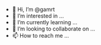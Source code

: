 - 👋 Hi, I’m @gamrt
- 👀 I’m interested in ...
- 🌱 I’m currently learning ...
- 💞️ I’m looking to collaborate on ...
- 📫 How to reach me ...

<!---
gamrt/gamrt is a ✨ special ✨ repository because its `README.md` (this file) appears on your GitHub profile.
You can click the Preview link to take a look at your changes.
--->
